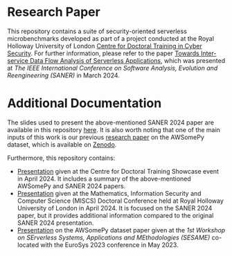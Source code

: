 # Research Paper
This repository contains a suite of security-oriented serverless microbenchmarks developed as part of a project conducted at the Royal Holloway University of London [Centre for Doctoral Training in Cyber Security](https://www.royalholloway.ac.uk/research-and-teaching/departments-and-schools/information-security/studying-here/centre-for-doctoral-training-in-cyber-security-for-the-everyday). For further information, please refer to the paper [Towards Inter-service Data Flow Analysis of Serverless Applications](https://doi.org/10.1109/SANER60148.2024.00072), which was presented at _The IEEE International Conference on Software Analysis, Evolution and Reengineering (SANER)_ in March 2024.

# Additional Documentation
The slides used to present the above-mentioned SANER 2024 paper are available in this repository [here](./docs/SANER24_Data_Flow_Analysis_Serverless_Presentation.pdf). It is also worth noting that one of the main inputs of this work is our previous [research paper](https://dl.acm.org/doi/abs/10.1145/3592533.3592811) on the AWSomePy dataset, which is available on [Zenodo](https://zenodo.org/records/7838077).

Furthermore, this repository contains:

* [Presentation](./docs/Static_Analysis_of_Serverless_Applications_Recent_Results.pdf) given at the Centre for Doctoral Training Showcase event in April 2024. It includes a summary of the above-mentioned AWSomePy and SANER 2024 papers.
* [Presentation](./docs/MISCS_Data_Flow_Analysis_Serverless_Presentation.pdf) given at the Mathematics, Information Security and Computer Science (MISCS) Doctoral Conference held at Royal Holloway University of London in April 2024. It is focused on the SANER 2024 paper, but it provides additional information compared to the original SANER 2024 presentation.
* [Presentation](./docs/SESAME_AWSomePy_Dataset_Presentation.pdf) on the AWSomePy dataset paper given at the _1st Workshop on SErverless Systems, Applications and MEthodologies (SESAME)_ co-located with the EuroSys 2023 conference in May 2023.
